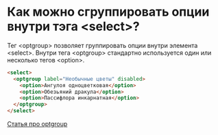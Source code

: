 # Как можно сгруппировать опции внутри тэга &lt;select&gt;?

Тег &lt;optgroup&gt; позволяет группировать опции внутри элемента &lt;select&gt;. Внутри тега &lt;optgroup&gt; стандартно используется один или несколько тегов &lt;option&gt;.

```HTML
<select>
  <optgroup label="Необычные цветы" disabled>
    <option>Ангулоя одноцветковая</option>
    <option>Обезьяний дракула</option>
    <option>Пассифлора инкарнатная</option>
  </optgroup>
</select>
```

[Статья про optgroup](https://htmlacademy.ru/blog/html-tags/optgroup)
